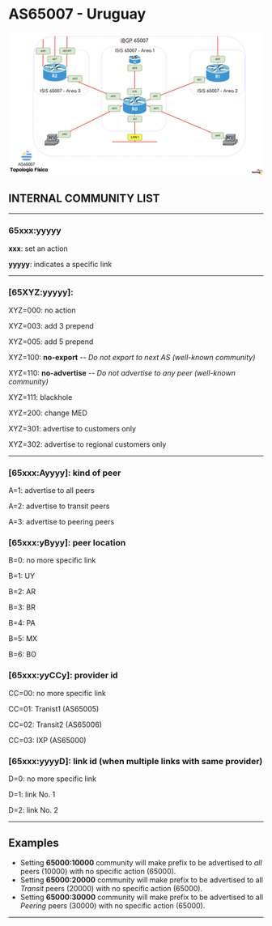 # AS65007 - Uruguay



![](_img/AS65007_detail.png)





## INTERNAL COMMUNITY LIST


----------------------------------------------------------------

### **65xxx:yyyyy**

**xxx**: set an action

**yyyyy**: indicates a specific link

----------------------------------------------------------------

### \[65**XYZ**:yyyyy]:

XYZ=000: no action

XYZ=003: add 3 prepend

XYZ=005: add 5 prepend

XYZ=100: **no-export** -- *Do not export to next AS (well-known community)*

XYZ=110: **no-advertise** -- *Do not advertise to any peer (well-known community)*

XYZ=111: blackhole

XYZ=200: change MED

XYZ=301: advertise to customers only

XYZ=302: advertise to regional customers only

----------------------------------------------------------------

### \[65xxx:**A**yyyy]: kind of peer

A=1: advertise to all peers

A=2: advertise to transit peers

A=3: advertise to peering peers



### \[65xxx:y**B**yyy]: peer location

B=0: no more specific link

B=1: UY

B=2: AR

B=3: BR

B=4: PA

B=5: MX

B=6: BO



### \[65xxx:yy**CC**y]: provider id

CC=00: no more specific link

CC=01: Tranist1 (AS65005)

CC=02: Transit2 (AS65006)

CC=03: IXP (AS65000)



### \[65xxx:yyyy**D**]: link id (when multiple links with same provider)

D=0: no more specific link

D=1: link No. 1

D=2: link No. 2

----------------------------------------------------------------



## Examples

- Setting **65000:10000** community will make prefix to be advertised to *all* peers (10000) with no specific action (65000).
- Setting **65000:20000** community will make prefix to be advertised to all *Transit* peers (20000) with no specific action (65000).
- Setting **65000:30000** community will make prefix to be advertised to all *Peering* peers (30000) with no specific action (65000).



----------------------------------------------------------------

